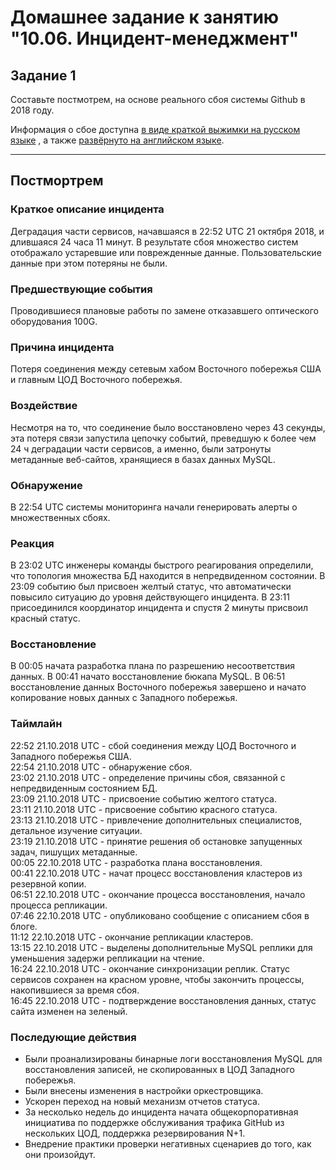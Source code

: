 # Домашнее задание к занятию "10.06. Инцидент-менеджмент"

## Задание 1

Составьте постмотрем, на основе реального сбоя системы Github в 2018 году.

Информация о сбое доступна [в виде краткой выжимки на русском языке](https://habr.com/ru/post/427301/) , а
также [развёрнуто на английском языке](https://github.blog/2018-10-30-oct21-post-incident-analysis/).

---

## Постмортрем

### Краткое описание инцидента

Деградация части сервисов, начавшаяся в 22:52 UTC 21 октября 2018, и длившаяся 24 часа 11 минут. В результате сбоя множество систем отображало устаревшие или поврежденные данные. Пользовательские данные при этом потеряны не были. 

### Предшествующие события

Проводившиеся плановые работы по замене отказавшего оптического оборудования 100G.

### Причина инцидента

Потеря соединения между сетевым хабом Восточного побережья США и главным ЦОД Восточного побережья. 

### Воздействие

Несмотря на то, что соединение было восстановлено через 43 секунды, эта потеря связи запустила цепочку событий, преведшую к более чем 24 ч деградации части сервисов, а именно, были затронуты метаданные веб-сайтов, хранящиеся в базах данных MySQL. 

### Обнаружение

В 22:54 UTC системы мониторинга начали генерировать алерты о множественных сбоях. 

### Реакция

В 23:02 UTC инженеры команды быстрого реагирования определили, что топология множества БД находится в непредвиденном состоянии. В 23:09 событию был присвоен желтый статус, что автоматически повысило ситуацию до уровня действующего инцидента. В 23:11 присоединился координатор инцидента и спустя 2 минуты присвоил красный статус. 

### Восстановление

В 00:05 начата разработка плана по разрешению несоответствия данных. В 00:41 начато восстановление бюкапа MySQL. В 06:51 восстановление данных Восточного побережья завершено и начато копирование новых данных с Западного побережья. 

### Таймлайн

22:52 21.10.2018 UTC - сбой соединения между ЦОД Восточного и Западного побережья США.  
22:54 21.10.2018 UTC - обнаружение сбоя.  
23:02 21.10.2018 UTC - определение причины сбоя, связанной с непредвиденным состоянием БД.  
23:09 21.10.2018 UTC - присвоение событию желтого статуса.  
23:11 21.10.2018 UTC - присвоение событию красного статуса.  
23:13 21.10.2018 UTC - привлечение дополнительных специалистов, детальное изучение ситуации.  
23:19 21.10.2018 UTC - принятие решения об остановке запущенных задач, пишущих метаданные.  
00:05 22.10.2018 UTC - разработка плана восстановления.  
00:41 22.10.2018 UTC - начат процесс восстановления кластеров из резервной копии.  
06:51 22.10.2018 UTC - окончание процесса восстановления, начало процесса репликации.  
07:46 22.10.2018 UTC - опубликовано сообщение с описанием сбоя в блоге.  
11:12 22.10.2018 UTC - окончание репликации кластеров.  
13:15 22.10.2018 UTC - выделены дополнительные MySQL реплики для уменьшения задержи репликации на чтение.  
16:24 22.10.2018 UTC - окончание синхронизации реплик. Статус сервисов сохранен на красном уровне, чтобы закончить процессы, накопившиеся за время сбоя.  
16:45 22.10.2018 UTC - подтверждение восстановления данных, статус сайта изменен на зеленый.  

### Последующие действия

- Были проанализированы бинарные логи восстановления MySQL для восстановления записей, не скопированных в ЦОД Западного побережья.
- Были внесены изменения в настройки оркестровщика.
- Ускорен переход на новый механизм отчетов статуса.
- За несколько недель до инцидента начата общекорпоративная инициатива по поддержке обслуживания трафика GitHub из нескольких ЦОД, поддержка резервирования N+1.
- Внедрение практики проверки негативных сценариев до того, как они произойдут.
